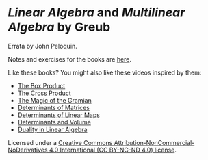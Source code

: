 # _Linear Algebra_ and _Multilinear Algebra_ by Greub
Errata by John Peloquin.

Notes and exercises for the books are [here](https://github.com/blargoner/math-algebra-greub).

Like these books? You might also like these videos inspired by them:

- [The Box Product](https://youtu.be/bb0nYuRABwc)
- [The Cross Product](https://youtu.be/z2g5Mfyi48c)
- [The Magic of the Gramian](https://youtu.be/IOrqUQscNOQ)
- [Determinants of Matrices](https://youtu.be/QF-Q9WfW82o)
- [Determinants of Linear Maps](https://youtu.be/98-hH8aGMoU)
- [Determinants and Volume](https://youtu.be/9IswLDsEWFk)
- [Duality in Linear Algebra](https://youtu.be/eOIJzb7SItg)

Licensed under a [Creative Commons Attribution-NonCommercial-NoDerivatives 4.0 International (CC BY-NC-ND 4.0) license](http://creativecommons.org/licenses/by-nc-nd/4.0/).
